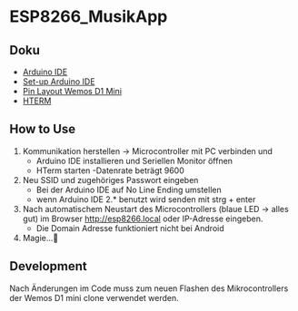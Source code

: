 # ESP8266_MusikApp

## Doku
- [Arduino IDE](https://www.arduino.cc/en/software)
- [Set-up Arduino IDE](https://randomnerdtutorials.com/how-to-install-esp8266-board-arduino-ide/)
- [Pin Layout Wemos D1 Mini](https://randomnerdtutorials.com/esp8266-pinout-reference-gpios/)
- [HTERM](https://www.der-hammer.info/pages/terminal.html)

## How to Use
1. Kommunikation herstellen → Microcontroller mit PC verbinden und
    - Arduino IDE installieren und Seriellen Monitor öffnen
    - HTerm starten
    -Datenrate beträgt 9600
2. Neu SSID und zugehöriges Passwort eingeben 
    - Bei der Arduino IDE auf No Line Ending umstellen
    - wenn Arduino IDE 2.* benutzt wird senden mit strg + enter
3. Nach automatischem Neustart des Microcontrollers (blaue LED → alles gut) 
im Browser http://esp8266.local oder IP-Adresse eingeben. 
    - Die Domain Adresse funktioniert nicht bei Android
4. Magie…🦄


## Development
Nach Änderungen im Code muss zum neuen Flashen des Mikrocontrollers der 
Wemos D1 mini clone verwendet werden.

